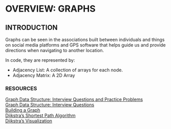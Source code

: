 # OVERVIEW: GRAPHS

## INTRODUCTION
Graphs can be seen in the associations built between individuals and things on social media platforms and GPS software that helps guide us and provide directions 
when navigating to another location.

In code, they are represented by:
- Adjacency List: A collection of arrays for each node.
- Adjacency Matrix: A 2D Array


### RESOURCES
[Graph Data Structure: Interview Questions and Practice Problems](https://medium.com/techie-delight/graph-data-structure-interview-questions-and-practice-problems-22d5cd488855)  
[Graph Data Structure: Interview Questions](https://stackabuse.com/graph-data-structure-interview-questions/)  
[Building a Graph](https://visualgo.net/en/graphds)  
[Dijkstra’s Shortest Path Algorithm](https://medium.com/basecs/finding-the-shortest-path-with-a-little-help-from-dijkstra-613149fbdc8e)  
[Dijkstra’s Visualization](https://www.cs.usfca.edu/~galles/visualization/Dijkstra.html)  